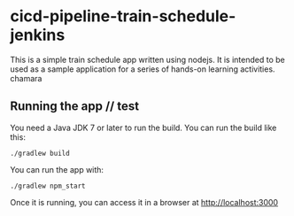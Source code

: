 # cicd-pipeline-train-schedule-jenkins

This is a simple train schedule app written using nodejs. It is intended to be used as a sample application for a series of hands-on learning activities.
chamara
## Running the app // test

You need a Java JDK 7 or later to run the build. You can run the build like this:

    ./gradlew build

You can run the app with:

    ./gradlew npm_start

Once it is running, you can access it in a browser at [http://localhost:3000](http://localhost:3000)
